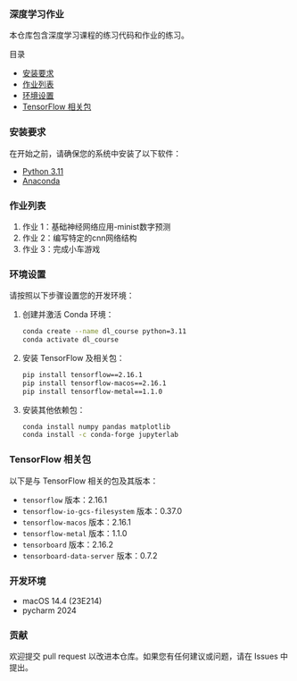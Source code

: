 ### 深度学习作业

本仓库包含深度学习课程的练习代码和作业的练习。

目录

- [安装要求](#安装要求)
- [作业列表](#作业列表)
- [环境设置](#环境设置)
- [TensorFlow 相关包](#tensorflow-相关包)

### 安装要求

在开始之前，请确保您的系统中安装了以下软件：

- [Python 3.11](https://www.python.org/downloads/release/python-3110/)
- [Anaconda](https://www.anaconda.com/products/distribution)

### 作业列表

1. 作业 1：基础神经网络应用-minist数字预测
2. 作业 2：编写特定的cnn网络结构
3. 作业 3：完成小车游戏

### 环境设置

请按照以下步骤设置您的开发环境：

1. 创建并激活 Conda 环境：

   ```bash
   conda create --name dl_course python=3.11
   conda activate dl_course
   ```

2. 安装 TensorFlow 及相关包：

   ```bash
   pip install tensorflow==2.16.1
   pip install tensorflow-macos==2.16.1
   pip install tensorflow-metal==1.1.0
   ```

3. 安装其他依赖包：

   ```bash
   conda install numpy pandas matplotlib
   conda install -c conda-forge jupyterlab
   ```

### TensorFlow 相关包

以下是与 TensorFlow 相关的包及其版本：

- `tensorflow` 版本：2.16.1
- `tensorflow-io-gcs-filesystem` 版本：0.37.0
- `tensorflow-macos` 版本：2.16.1
- `tensorflow-metal` 版本：1.1.0
- `tensorboard` 版本：2.16.2
- `tensorboard-data-server` 版本：0.7.2



### 开发环境

- macOS 14.4 (23E214)
- pycharm 2024



### 贡献

欢迎提交 pull request 以改进本仓库。如果您有任何建议或问题，请在 Issues 中提出。

